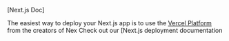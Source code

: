 

[Next.js Doc] 
  
The easiest way to deploy your Next.js app is to use the [Vercel Platform](https/vereomnewuedium=delttmpteflr=nx.s&tm_urce=cete-nex-app&ut_campagn=reate-next-apprad) from the creators of Nex
Check out our [Next.js deployment documentation
